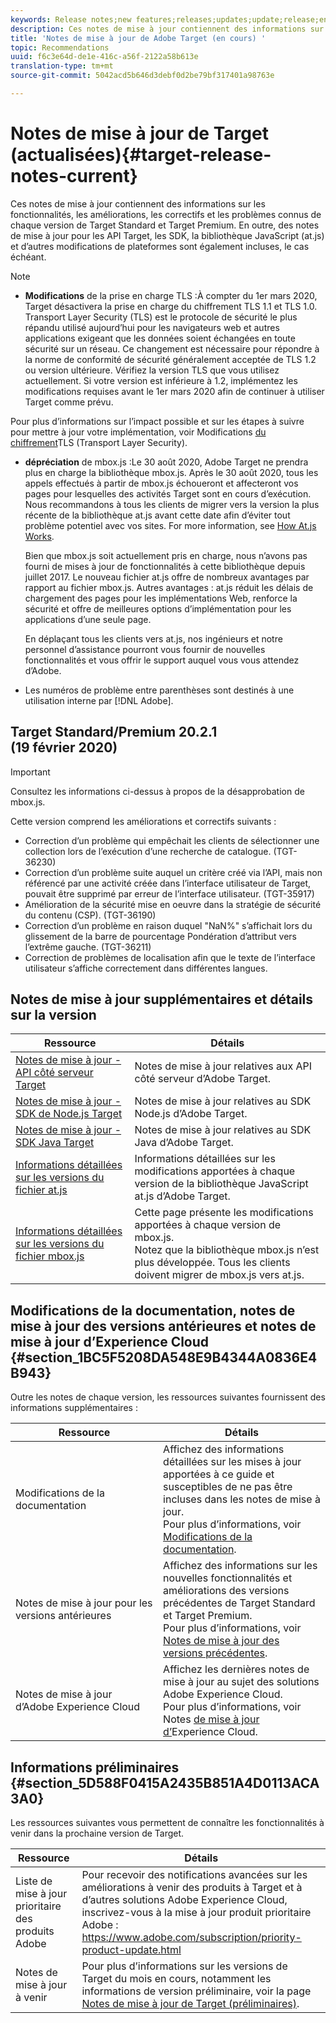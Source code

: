 ```yaml
---
keywords: Release notes;new features;releases;updates;update;release;enhancement;enhancements;fixes;bug fixes
description: Ces notes de mise à jour contiennent des informations sur les fonctionnalités, les améliorations, les correctifs et les problèmes connus de chaque version d’Adobe Target Standard et Target Premium.
title: 'Notes de mise à jour de Adobe Target (en cours) '
topic: Recommendations
uuid: f6c3e64d-de1e-416c-a56f-2122a58b613e
translation-type: tm+mt
source-git-commit: 5042acd5b646d3debf0d2be79bf317401a98763e

---
```



# Notes de mise à jour de Target (actualisées){#target-release-notes-current}

Ces notes de mise à jour contiennent des informations sur les fonctionnalités, les améliorations, les correctifs et les problèmes connus de chaque version de Target Standard et Target Premium. En outre, des notes de mise à jour pour les API Target, les SDK, la bibliothèque JavaScript (at.js) et d’autres modifications de plateformes sont également incluses, le cas échéant.

>[!NOTE]
>
>* **Modifications** de la prise en charge TLS :À compter du 1er mars 2020, Target désactivera la prise en charge du chiffrement TLS 1.1 et TLS 1.0. Transport Layer Security (TLS) est le protocole de sécurité le plus répandu utilisé aujourd’hui pour les navigateurs web et autres applications exigeant que les données soient échangées en toute sécurité sur un réseau. Ce changement est nécessaire pour répondre à la norme de conformité de sécurité généralement acceptée de TLS 1.2 ou version ultérieure. Vérifiez la version TLS que vous utilisez actuellement. Si votre version est inférieure à 1.2, implémentez les modifications requises avant le 1er mars 2020 afin de continuer à utiliser Target comme prévu.
   >
   >   
   Pour plus d’informations sur l’impact possible et sur les étapes à suivre pour mettre à jour votre implémentation, voir Modifications [du chiffrement](/help/c-implementing-target/c-considerations-before-you-implement-target/tls-transport-layer-security-encryption.md)TLS (Transport Layer Security).
   >
   >
* **dépréciation** de mbox.js :Le 30 août 2020, Adobe Target ne prendra plus en charge la bibliothèque mbox.js. Après le 30 août 2020, tous les appels effectués à partir de mbox.js échoueront et affecteront vos pages pour lesquelles des activités Target sont en cours d’exécution. Nous recommandons à tous les clients de migrer vers la version la plus récente de la bibliothèque at.js avant cette date afin d’éviter tout problème potentiel avec vos sites. For more information, see [How At.js Works](/help/c-implementing-target/c-implementing-target-for-client-side-web/c-how-atjs-works/how-atjs-works.md).
   >
   >   
   Bien que mbox.js soit actuellement pris en charge, nous n’avons pas fourni de mises à jour de fonctionnalités à cette bibliothèque depuis juillet 2017. Le nouveau fichier at.js offre de nombreux avantages par rapport au fichier mbox.js. Autres avantages : at.js réduit les délais de chargement des pages pour les implémentations Web, renforce la sécurité et offre de meilleures options d’implémentation pour les applications d’une seule page.
   >
   >   
   En déplaçant tous les clients vers at.js, nos ingénieurs et notre personnel d’assistance pourront vous fournir de nouvelles fonctionnalités et vous offrir le support auquel vous vous attendez d’Adobe.
   >
   >
* Les numéros de problème entre parenthèses sont destinés à une utilisation interne par [!DNL Adobe].


## Target Standard/Premium 20.2.1 (19 février 2020)

>[!IMPORTANT]
>
>Consultez les informations ci-dessus à propos de la désapprobation de mbox.js.

Cette version comprend les améliorations et correctifs suivants :

* Correction d’un problème qui empêchait les clients de sélectionner une collection lors de l’exécution d’une recherche de catalogue. (TGT-36230)
* Correction d’un problème suite auquel un critère créé via l’API, mais non référencé par une activité créée dans l’interface utilisateur de Target, pouvait être supprimé par erreur de l’interface utilisateur. (TGT-35917)
* Amélioration de la sécurité mise en oeuvre dans la stratégie de sécurité du contenu (CSP). (TGT-36190)
* Correction d’un problème en raison duquel &quot;NaN%&quot; s’affichait lors du glissement de la barre de pourcentage Pondération d’attribut vers l’extrême gauche. (TGT-36211)
* Correction de problèmes de localisation afin que le texte de l’interface utilisateur s’affiche correctement dans différentes langues.

## Notes de mise à jour supplémentaires et détails sur la version

| Ressource | Détails |
|--- |--- |
| [Notes de mise à jour - API côté serveur Target](/help/c-implementing-target/c-api-and-sdk-overview/releases-server-side.md) | Notes de mise à jour relatives aux API côté serveur d’Adobe Target. |
| [Notes de mise à jour - SDK de Node.js Target](/help/c-implementing-target/c-api-and-sdk-overview/releases-nodejs.md) | Notes de mise à jour relatives au SDK Node.js d’Adobe Target. |
| [Notes de mise à jour - SDK Java Target](/help/c-implementing-target/c-api-and-sdk-overview/releases-target-java-sdk.md) | Notes de mise à jour relatives au SDK Java d’Adobe Target. |
| [Informations détaillées sur les versions du fichier at.js](/help/c-implementing-target/c-implementing-target-for-client-side-web/target-atjs-versions.md) | Informations détaillées sur les modifications apportées à chaque version de la bibliothèque JavaScript at.js d’Adobe Target. |
| [Informations détaillées sur les versions du fichier mbox.js](/help/c-implementing-target/c-implementing-target-for-client-side-web/t-mbox-download/mboxjs-change-log.md) | Cette page présente les modifications apportées à chaque version de mbox.js.<br>Notez que la bibliothèque mbox.js n’est plus développée. Tous les clients doivent migrer de mbox.js vers at.js. |

## Modifications de la documentation, notes de mise à jour des versions antérieures et notes de mise à jour d’Experience Cloud {#section_1BC5F5208DA548E9B4344A0836E4B943}

Outre les notes de chaque version, les ressources suivantes fournissent des informations supplémentaires :

| Ressource | Détails |
|--- |--- |
| Modifications de la documentation | Affichez des informations détaillées sur les mises à jour apportées à ce guide et susceptibles de ne pas être incluses dans les notes de mise à jour.<br>Pour plus d’informations, voir [Modifications de la documentation](../r-release-notes/doc-change.md#reference_366123CF00994BACBBF9BBDF2C4D840C). |
| Notes de mise à jour pour les versions antérieures | Affichez des informations sur les nouvelles fonctionnalités et améliorations des versions précédentes de Target Standard et Target Premium.<br>Pour plus d’informations, voir [Notes de mise à jour des versions précédentes](../r-release-notes/release-notes-for-previous-releases.md). |
| Notes de mise à jour d’Adobe Experience Cloud | Affichez les dernières notes de mise à jour au sujet des solutions Adobe Experience Cloud.<br>Pour plus d’informations, voir Notes [de mise à jour d’](https://docs.adobe.com/content/help/en/release-notes/experience-cloud/current.html)Experience Cloud. |

## Informations préliminaires {#section_5D588F0415A2435B851A4D0113ACA3A0}

Les ressources suivantes vous permettent de connaître les fonctionnalités à venir dans la prochaine version de Target.

| Ressource | Détails |
|--- |--- |
| Liste de mise à jour prioritaire des produits Adobe | Pour recevoir des notifications avancées sur les améliorations à venir des produits à Target et à d’autres solutions Adobe Experience Cloud, inscrivez-vous à la mise à jour produit prioritaire Adobe :<br>[](https://www.adobe.com/subscription/priority-product-update.html)https://www.adobe.com/subscription/priority-product-update.html |
| Notes de mise à jour à venir | Pour plus d’informations sur les versions de Target du mois en cours, notamment les informations de version préliminaire, voir la page [Notes de mise à jour de Target (préliminaires)](/help/r-release-notes/target-release-notes.md). |
